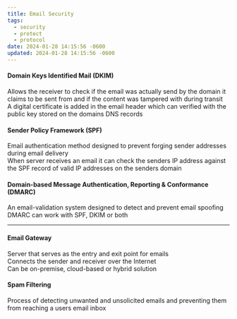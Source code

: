 ```yaml
---
title: Email Security
tags:
  - security
  - protect
  - protocol
date: 2024-01-28 14:15:56 -0600
updated: 2024-01-28 14:15:56 -0600
---
```


#### Domain Keys Identified Mail (DKIM)
Allows the receiver to check if the email was actually send by the domain it claims to be sent from and if the content was tampered with during transit  
A digital certificate is added in the email header which can verified with the public key stored on the domains DNS records

#### Sender Policy Framework (SPF)
Email authentication method designed to prevent forging sender addresses during email delivery  
When server receives an email it can check the senders IP address against the SPF record of valid IP addresses on the senders domain

#### Domain-based Message Authentication, Reporting & Conformance (DMARC)
An email-validation system designed to detect and prevent email spoofing
DMARC can work with SPF, DKIM or both

---

#### Email Gateway
Server that serves as the entry and exit point for emails  
Connects the sender and receiver over the Internet  
Can be on-premise, cloud-based or hybrid solution

#### Spam Filtering
Process of detecting unwanted and unsolicited emails and preventing them from reaching a users email inbox
